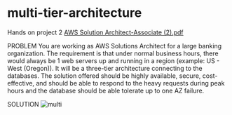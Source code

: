 # multi-tier-architecture
Hands on project 2
[AWS Solution Architect-Associate (2).pdf](https://github.com/AMUTEXKB/multi-tier-architecture/files/8801456/AWS.Solution.Architect-Associate.2.pdf)

PROBLEM
You are working as AWS Solutions Architect for a
large banking organization. The requirement is that
under normal business hours, there would always be
1 web servers up and running in a region (example:
US - West (Oregon)). It will be a three-tier architecture
connecting to the databases. The solution offered
should be highly available, secure, cost-effective, and
should be able to respond to the heavy requests
during peak hours and the database should be able
tolerate up to one AZ failure.

SOLUTION
![multi](https://user-images.githubusercontent.com/104444213/171078243-661e2e4f-2a36-4619-8b57-17401e84e7f8.png)
